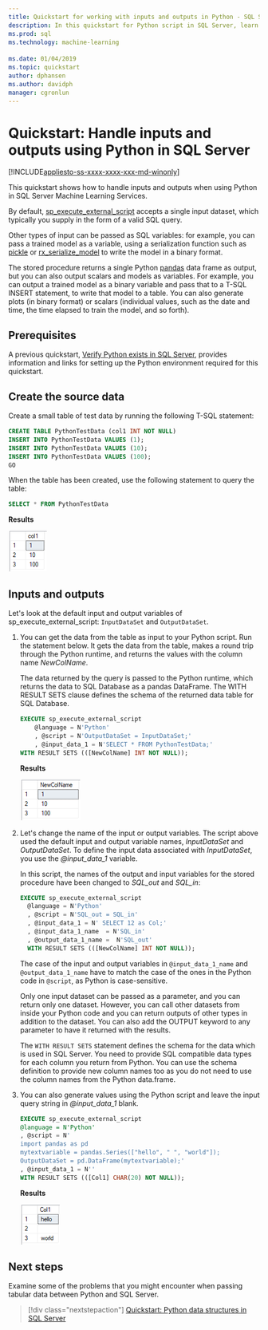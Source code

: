 ```yaml
---
title: Quickstart for working with inputs and outputs in Python - SQL Server Machine Learning
description: In this quickstart for Python script in SQL Server, learn how to structure inputs and outputs to the sp_execute_external_script system stored procedure.
ms.prod: sql
ms.technology: machine-learning

ms.date: 01/04/2019  
ms.topic: quickstart
author: dphansen
ms.author: davidph
manager: cgronlun
---
```

# Quickstart: Handle inputs and outputs using Python in SQL Server
[!INCLUDE[appliesto-ss-xxxx-xxxx-xxx-md-winonly](../../includes/appliesto-ss-xxxx-xxxx-xxx-md-winonly.md)]

This quickstart shows how to handle inputs and outputs when using Python in SQL Server Machine Learning Services.

By default, [sp_execute_external_script](../../relational-databases/system-stored-procedures/sp-execute-external-script-transact-sql.md) accepts a single input dataset, which typically you supply in the form of a valid SQL query.

Other types of input can be passed as SQL variables: for example, you can pass a trained model as a variable, using a serialization function such as [pickle](https://docs.python.org/3.0/library/pickle.html) or [rx_serialize_model](https://docs.microsoft.com/machine-learning-server/python-reference/revoscalepy/rx-serialize-model) to write the model in a binary format.

The stored procedure returns a single Python [pandas](https://pandas.pydata.org/pandas-docs/stable/index.html) data frame as output, but you can also output scalars and models as variables. For example, you can output a trained model as a binary variable and pass that to a T-SQL INSERT statement, to write that model to a table. You can also generate plots (in binary format) or scalars (individual values, such as the date and time, the time elapsed to train the model, and so forth).

## Prerequisites

A previous quickstart, [Verify Python exists in SQL Server](quickstart-python-verify.md), provides information and links for setting up the Python environment required for this quickstart.

## Create the source data

Create a small table of test data by running the following T-SQL statement:

```sql
CREATE TABLE PythonTestData (col1 INT NOT NULL)
INSERT INTO PythonTestData VALUES (1);
INSERT INTO PythonTestData VALUES (10);
INSERT INTO PythonTestData VALUES (100);
GO
```

When the table has been created, use the following statement to query the table:
  
```sql
SELECT * FROM PythonTestData
```

**Results**

![Contents of the PythonTestData table](./media/select-pythontestdata.png)

## Inputs and outputs

Let's look at the default input and output variables of sp_execute_external_script: `InputDataSet` and `OutputDataSet`.

1. You can get the data from the table as input to your Python script. Run the statement below. It gets the data from the table, makes a round trip through the Python runtime, and returns the values with the column name *NewColName*.

    The data returned by the query is passed to the Python runtime, which returns the data to SQL Database as a pandas DataFrame. The WITH RESULT SETS clause defines the schema of the returned data table for SQL Database.

    ```sql
    EXECUTE sp_execute_external_script
        @language = N'Python'
        , @script = N'OutputDataSet = InputDataSet;'
        , @input_data_1 = N'SELECT * FROM PythonTestData;'
    WITH RESULT SETS (([NewColName] INT NOT NULL));
    ```

    **Results**

    ![Output from Python script that returns data from a table](./media/python-output-pythontestdata.png)

2. Let's change the name of the input or output variables. The script above used the default input and output variable names, _InputDataSet_ and _OutputDataSet_. To define the input data associated with _InputDataSet_, you use the *@input_data_1* variable.

    In this script, the names of the output and input variables for the stored procedure have been changed to *SQL_out* and *SQL_in*:

    ```sql
    EXECUTE sp_execute_external_script
      @language = N'Python'
      , @script = N'SQL_out = SQL_in'
      , @input_data_1 = N' SELECT 12 as Col;'
      , @input_data_1_name  = N'SQL_in'
      , @output_data_1_name =  N'SQL_out'
      WITH RESULT SETS (([NewColName] INT NOT NULL));
    ```

    The case of the input and output variables in `@input_data_1_name` and `@output_data_1_name` have to match the case of the ones in the Python code in `@script`, as Python is case-sensitive.

    Only one input dataset can be passed as a parameter, and you can return only one dataset. However, you can call other datasets from inside your Python code and you can return outputs of other types in addition to the dataset. You can also add the OUTPUT keyword to any parameter to have it returned with the results. 

    The `WITH RESULT SETS` statement defines the schema for the data which is used in SQL Server. You need to provide SQL compatible data types for each column you return from Python. You can use the schema definition to provide new column names too as you do not need to use the column names from the Python data.frame.

3. You can also generate values using the Python script and leave the input query string in _@input_data_1_ blank.

    ```sql
    EXECUTE sp_execute_external_script
    @language = N'Python'
    , @script = N'
    import pandas as pd
    mytextvariable = pandas.Series(["hello", " ", "world"]);
    OutputDataSet = pd.DataFrame(mytextvariable);'
    , @input_data_1 = N''
    WITH RESULT SETS (([Col1] CHAR(20) NOT NULL));
    ```

    **Results**

    ![Query results using @script as input](./media/python-data-generated-output.png)

## Next steps

Examine some of the problems that you might encounter when passing tabular data between Python and SQL Server.

> [!div class="nextstepaction"]
> [Quickstart: Python data structures in SQL Server](quickstart-python-data-structures.md)
